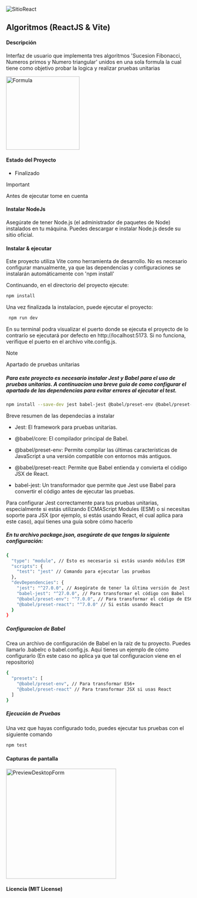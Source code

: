 ![SitioReact](https://github.com/user-attachments/assets/9d321276-e4c1-4a4d-9a18-7d1bac3193b4)

##  Algoritmos (ReactJS & Vite)

#### Descripción
<p>Interfaz de usuario que implementa tres algoritmos 'Sucesion Fibonacci, Numeros primos y Numero triangular' unidos en una sola formula la cual tiene como objetivo probar la logica y realizar pruebas unitarias</p>

<img width="200" alt="Formula" src="https://github.com/user-attachments/assets/37f8e337-563a-40fe-a976-a9e9c0353136">

#### Estado del Proyecto
+ Finalizado 

> [!IMPORTANT]
> Antes de ejecutar tome en cuenta

#### Instalar NodeJs
<p>Asegúrate de tener Node.js (el administrador de paquetes de Node) instalados en tu máquina. Puedes descargar e instalar Node.js desde su sitio oficial.</p>

#### Instalar & ejecutar
<p>Este proyecto utiliza Vite como herramienta de desarrollo. No es necesario configurar manualmente, ya que las dependencias y configuraciones se instalarán automáticamente con 'npm install' </p>

<p> Continuando, en el directorio del proyecto ejecute: </p>

```bash
npm install
```

<p>Una vez finalizada la instalacion, puede ejecutar el proyecto: </p></p>

```bash
 npm run dev
```
<p>En su terminal podra visualizar el puerto donde se ejecuta el proyecto de lo contrarío se ejecutará por defecto en http://localhost:5173. Si no funciona, verifique el puerto en el archivo vite.config.js. <br> </p>

> [!NOTE]
> Apartado de pruebas unitarias

##### Para este proyecto es necesario instalar Jest y Babel para el uso de pruebas unitarias. A continuacion una breve guia de como configurar el apartado de las dependencias para evitar errores al ejecutar el test.

```bash
npm install --save-dev jest babel-jest @babel/preset-env @babel/preset-react
```
<p>Breve resumen de las dependecias a instalar</p>

- Jest: El framework para pruebas unitarias.

- @babel/core: El compilador principal de Babel.

- @babel/preset-env: Permite compilar las últimas características de JavaScript a una versión compatible con entornos más antiguos.

- @babel/preset-react: Permite que Babel entienda y convierta el código JSX de React.

- babel-jest: Un transformador que permite que Jest use Babel para convertir el código antes de ejecutar las pruebas.

<p>Para configurar Jest correctamente para tus pruebas unitarias, especialmente si estás utilizando ECMAScript Modules (ESM) o si necesitas soporte para JSX (por ejemplo, si estás usando React, el cual aplica para este caso), aquí tienes una guía sobre cómo hacerlo</p>

##### En tu archivo package.json, asegúrate de que tengas la siguiente configuración:

```bash
{
  "type": "module", // Esto es necesario si estás usando módulos ESM
  "scripts": {
    "test": "jest" // Comando para ejecutar las pruebas
  },
  "devDependencies": {
    "jest": "^27.0.0", // Asegúrate de tener la última versión de Jest
    "babel-jest": "^27.0.0", // Para transformar el código con Babel
    "@babel/preset-env": "^7.0.0", // Para transformar el código de ES6+
    "@babel/preset-react": "^7.0.0" // Si estás usando React
  }
}
```
##### Configuracion de Babel

<p>Crea un archivo de configuración de Babel en la raíz de tu proyecto. Puedes llamarlo .babelrc o babel.config.js. Aquí tienes un ejemplo de cómo configurarlo (En este caso no aplica ya que tal configuracion viene en el repositorio)</p>

```bash
{
  "presets": [
    "@babel/preset-env", // Para transformar ES6+
    "@babel/preset-react" // Para transformar JSX si usas React
  ]
}
```

##### Ejecución de Pruebas
<p>Una vez que hayas configurado todo, puedes ejecutar tus pruebas con el siguiente comando</p>

```bash
npm test
```

#### Capturas de pantalla

<img width="300" alt="PreviewDesktopForm" src="https://github.com/user-attachments/assets/318690b8-53db-4fe2-8a0b-6cf4c432d775">

#### Licencia (MIT License)